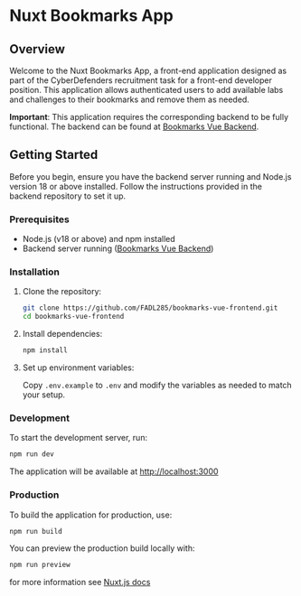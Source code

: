# Nuxt Bookmarks App

## Overview

Welcome to the Nuxt Bookmarks App, a front-end application designed as part of the CyberDefenders recruitment task for a front-end developer position. This application allows authenticated users to add available labs and challenges to their bookmarks and remove them as needed.

**Important**: This application requires the corresponding backend to be fully functional. The backend can be found at [Bookmarks Vue Backend](https://github.com/FADL285/bookmarks-vue).

## Getting Started

Before you begin, ensure you have the backend server running and Node.js version 18 or above installed. Follow the instructions provided in the backend repository to set it up.

### Prerequisites

- Node.js (v18 or above) and npm installed
- Backend server running ([Bookmarks Vue Backend](https://github.com/FADL285/bookmarks-vue))

### Installation

1. Clone the repository:

   ```bash
   git clone https://github.com/FADL285/bookmarks-vue-frontend.git
   cd bookmarks-vue-frontend
   ```

2. Install dependencies:

   ```bash
   npm install
   ```

3. Set up environment variables:

   Copy `.env.example` to `.env` and modify the variables as needed to match your setup.

### Development

To start the development server, run:

```bash
npm run dev
```

The application will be available at [http://localhost:3000](http://localhost:3000)

### Production

To build the application for production, use:

```bash
npm run build
```

You can preview the production build locally with:

```bash
npm run preview
```

for more information see [Nuxt.js docs](https://nuxt.com/)
